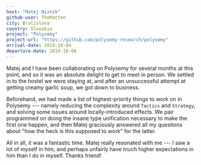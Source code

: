 ```yaml
---
host: "Matej Niznik"
github-user: TheMatten
city: Bratislava
country: Slovakia
project: "Polysemy"
project-url: "https://github.com/polysemy-research/polysemy"
arrival-date: 2019-10-04
departure-date: 2019-10-06
---
```


Matej and I have been collaborating on Polysemy for several months at this
point, and so it was an absolute delight to get to meet in person. We settled in
to the hostel we were staying at, and after an unsuccessful attempt at getting
creamy garlic soup, we got down to business.

Beforehand, we had made a list of highest-priority things to work on in Polysemy
--- namely reducing the complexity around `Tactics` and `Strategy`, and solving
some issues around locally-introduced effects. We pair programmed on doing the
insane type unification necessary to make the first one happen, and then Matej
graciously answered all my questions about "how the heck is this supposed to
work" for the latter.

All in all, it was a fantastic time. Matej really resonated with me --- I saw a
lot of myself in him, and perhaps unfairly have much higher expectations in him
than I do in myself. Thanks friend!

